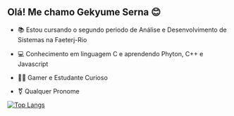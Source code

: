 ## Olá! Me chamo Gekyume Serna 😊

- 📚 Estou cursando o segundo periodo de Análise e Desenvolvimento de Sistemas na Faeterj-Rio

- 💻 Conhecimento em linguagem C e aprendendo Phyton, C++ e Javascript

- 🐱‍💻 Gamer e Estudante Curioso

- ⚧️ Qualquer Pronome

[![Top Langs](https://github-readme-stats.vercel.app/api/top-langs/?username=TheBestGekyume&layout=donut-vertical)](https://github.com/anuraghazra/github-readme-stats)
